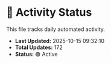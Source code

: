 # 🤖 Activity Status

This file tracks daily automated activity.

- **Last Updated:** 2025-10-15 09:32:10
- **Total Updates:** 172
- **Status:** 🟢 Active
